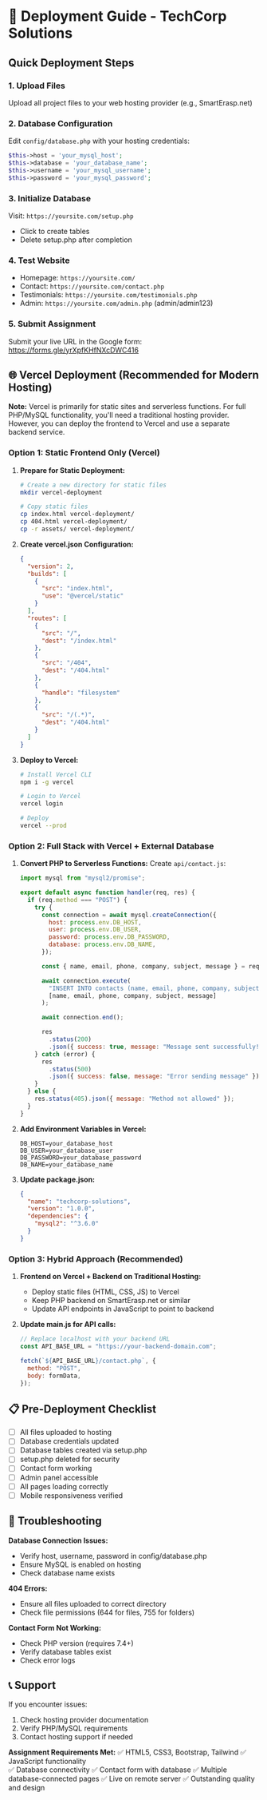 # 🚀 Deployment Guide - TechCorp Solutions

## Quick Deployment Steps

### 1. Upload Files

Upload all project files to your web hosting provider (e.g., SmartErasp.net)

### 2. Database Configuration

Edit `config/database.php` with your hosting credentials:

```php
$this->host = 'your_mysql_host';
$this->database = 'your_database_name';
$this->username = 'your_mysql_username';
$this->password = 'your_mysql_password';
```

### 3. Initialize Database

Visit: `https://yoursite.com/setup.php`

- Click to create tables
- Delete setup.php after completion

### 4. Test Website

- Homepage: `https://yoursite.com/`
- Contact: `https://yoursite.com/contact.php`
- Testimonials: `https://yoursite.com/testimonials.php`
- Admin: `https://yoursite.com/admin.php` (admin/admin123)

### 5. Submit Assignment

Submit your live URL in the Google form:
https://forms.gle/yrXpfKHfNXcDWC416

## 🌐 Vercel Deployment (Recommended for Modern Hosting)

**Note:** Vercel is primarily for static sites and serverless functions. For full PHP/MySQL functionality, you'll need a traditional hosting provider. However, you can deploy the frontend to Vercel and use a separate backend service.

### Option 1: Static Frontend Only (Vercel)

1. **Prepare for Static Deployment:**

   ```bash
   # Create a new directory for static files
   mkdir vercel-deployment

   # Copy static files
   cp index.html vercel-deployment/
   cp 404.html vercel-deployment/
   cp -r assets/ vercel-deployment/
   ```

2. **Create vercel.json Configuration:**

   ```json
   {
     "version": 2,
     "builds": [
       {
         "src": "index.html",
         "use": "@vercel/static"
       }
     ],
     "routes": [
       {
         "src": "/",
         "dest": "/index.html"
       },
       {
         "src": "/404",
         "dest": "/404.html"
       },
       {
         "handle": "filesystem"
       },
       {
         "src": "/(.*)",
         "dest": "/404.html"
       }
     ]
   }
   ```

3. **Deploy to Vercel:**

   ```bash
   # Install Vercel CLI
   npm i -g vercel

   # Login to Vercel
   vercel login

   # Deploy
   vercel --prod
   ```

### Option 2: Full Stack with Vercel + External Database

1. **Convert PHP to Serverless Functions:**
   Create `api/contact.js`:

   ```javascript
   import mysql from "mysql2/promise";

   export default async function handler(req, res) {
     if (req.method === "POST") {
       try {
         const connection = await mysql.createConnection({
           host: process.env.DB_HOST,
           user: process.env.DB_USER,
           password: process.env.DB_PASSWORD,
           database: process.env.DB_NAME,
         });

         const { name, email, phone, company, subject, message } = req.body;

         await connection.execute(
           "INSERT INTO contacts (name, email, phone, company, subject, message) VALUES (?, ?, ?, ?, ?, ?)",
           [name, email, phone, company, subject, message]
         );

         await connection.end();

         res
           .status(200)
           .json({ success: true, message: "Message sent successfully!" });
       } catch (error) {
         res
           .status(500)
           .json({ success: false, message: "Error sending message" });
       }
     } else {
       res.status(405).json({ message: "Method not allowed" });
     }
   }
   ```

2. **Add Environment Variables in Vercel:**

   ```
   DB_HOST=your_database_host
   DB_USER=your_database_user
   DB_PASSWORD=your_database_password
   DB_NAME=your_database_name
   ```

3. **Update package.json:**
   ```json
   {
     "name": "techcorp-solutions",
     "version": "1.0.0",
     "dependencies": {
       "mysql2": "^3.6.0"
     }
   }
   ```

### Option 3: Hybrid Approach (Recommended)

1. **Frontend on Vercel + Backend on Traditional Hosting:**

   - Deploy static files (HTML, CSS, JS) to Vercel
   - Keep PHP backend on SmartErasp.net or similar
   - Update API endpoints in JavaScript to point to backend

2. **Update main.js for API calls:**

   ```javascript
   // Replace localhost with your backend URL
   const API_BASE_URL = "https://your-backend-domain.com";

   fetch(`${API_BASE_URL}/contact.php`, {
     method: "POST",
     body: formData,
   });
   ```

## 📋 Pre-Deployment Checklist

- [ ] All files uploaded to hosting
- [ ] Database credentials updated
- [ ] Database tables created via setup.php
- [ ] setup.php deleted for security
- [ ] Contact form working
- [ ] Admin panel accessible
- [ ] All pages loading correctly
- [ ] Mobile responsiveness verified

## 🔧 Troubleshooting

**Database Connection Issues:**

- Verify host, username, password in config/database.php
- Ensure MySQL is enabled on hosting
- Check database name exists

**404 Errors:**

- Ensure all files uploaded to correct directory
- Check file permissions (644 for files, 755 for folders)

**Contact Form Not Working:**

- Check PHP version (requires 7.4+)
- Verify database tables exist
- Check error logs

## 📞 Support

If you encounter issues:

1. Check hosting provider documentation
2. Verify PHP/MySQL requirements
3. Contact hosting support if needed

**Assignment Requirements Met:**
✅ HTML5, CSS3, Bootstrap, Tailwind
✅ JavaScript functionality  
✅ Database connectivity
✅ Contact form with database
✅ Multiple database-connected pages
✅ Live on remote server
✅ Outstanding quality and design
